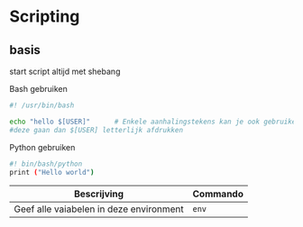 # Scripting 
## basis
start script altijd met shebang

Bash gebruiken
```sh
#! /usr/bin/bash

echo "hello $[USER]"      # Enkele aanhalingstekens kan je ook gebruiken maar 
#deze gaan dan $[USER] letterlijk afdrukken

```
Python gebruiken
```sh
#! bin/bash/python
print ("Hello world")
```


| Bescrijving| Commando|
|---|---|
| Geef alle vaiabelen in deze environment| `env`|

